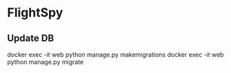 # FlightSpy

## Update DB
docker exec -it web python manage.py makemigrations
docker exec -it web python manage.py migrate
